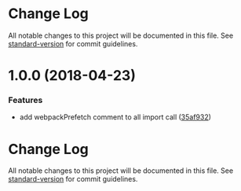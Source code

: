 # Change Log

All notable changes to this project will be documented in this file. See [standard-version](https://github.com/conventional-changelog/standard-version) for commit guidelines.

<a name="1.0.0"></a>
# 1.0.0 (2018-04-23)


### Features

* add webpackPrefetch comment to all import call ([35af932](https://github.com/whtsky/babel-plugin-webpack-prefetch/commit/35af932))



# Change Log

All notable changes to this project will be documented in this file. See [standard-version](https://github.com/conventional-changelog/standard-version) for commit guidelines.
